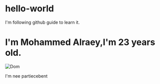 # hello-world
I'm following github guide to learn it.

# I'm Mohammed Alraey,I'm 23 years old.

![Dom](https://user-images.githubusercontent.com/57260779/126572320-7f05ed2f-9357-483b-bc14-3c8ab57f4e24.jpg)

I'm nee partiecebent 

